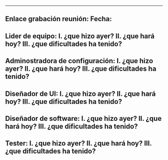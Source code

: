 -------------------------------------------------------------------------------------------------------
Enlace grabación reunión:
Fecha:
-------------------------------------------------------------------------------------------------------
Lider de equipo:
I. ¿que hizo ayer?
II. ¿que hará hoy?
III. ¿que dificultades ha tenido?
-------------------------------------------------------------------------------------------------------
Adminostradora de configuración:
I. ¿que hizo ayer?
II. ¿que hará hoy?
III. ¿que dificultades ha tenido?
-------------------------------------------------------------------------------------------------------
Diseñador de UI:
I. ¿que hizo ayer?
II. ¿que hará hoy?
III. ¿que dificultades ha tenido?
-------------------------------------------------------------------------------------------------------
Diseñador de software:
I. ¿que hizo ayer?
II. ¿que hará hoy?
III. ¿que dificultades ha tenido?
-------------------------------------------------------------------------------------------------------
Tester:
I. ¿que hizo ayer?
II. ¿que hará hoy?
III. ¿que dificultades ha tenido?
-------------------------------------------------------------------------------------------------------
